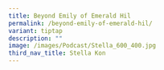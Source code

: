 ```yaml
---
title: Beyond Emily of Emerald Hil
permalink: /beyond-emily-of-emerald-hil/
variant: tiptap
description: ""
image: /images/Podcast/Stella_600_400.jpg
third_nav_title: Stella Kon
---
```

